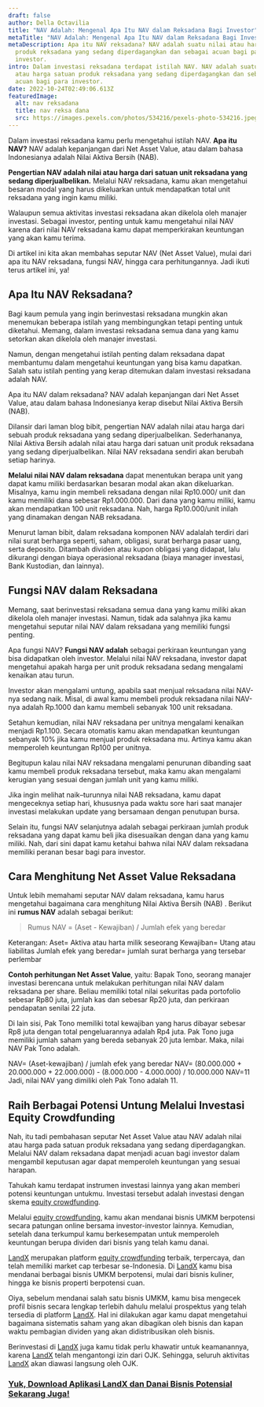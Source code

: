 ```yaml
---
draft: false
author: Della Octavilia
title: "NAV Adalah: Mengenal Apa Itu NAV dalam Reksadana Bagi Investor"
metaTitle: "NAV Adalah: Mengenal Apa Itu NAV dalam Reksadana Bagi Investor"
metaDescription: Apa itu NAV reksadana? NAV adalah suatu nilai atau harga satuan
  produk reksadana yang sedang diperdagangkan dan sebagai acuan bagi para
  investor.
intro: Dalam investasi reksadana terdapat istilah NAV. NAV adalah suatu nilai
  atau harga satuan produk reksadana yang sedang diperdagangkan dan sebagai
  acuan bagi para investor.
date: 2022-10-24T02:49:06.613Z
featuredImage:
  alt: nav reksadana
  title: nav reksa dana
  src: https://images.pexels.com/photos/534216/pexels-photo-534216.jpeg?auto=compress&cs=tinysrgb&w=1260&h=750&dpr=2
---
```

Dalam investasi reksadana kamu perlu mengetahui istilah NAV. **Apa itu NAV?** NAV adalah kepanjangan dari Net Asset Value, atau dalam bahasa Indonesianya adalah Nilai Aktiva Bersih (NAB).

**Pengertian NAV adalah nilai atau harga dari satuan unit reksadana yang sedang diperjualbelikan.** Melalui NAV reksadana, kamu akan mengetahui besaran modal yang harus dikeluarkan untuk mendapatkan total unit reksadana  yang ingin kamu miliki.

Walaupun semua aktivitas investasi reksadana akan dikelola oleh manajer investasi. Sebagai investor, penting untuk kamu mengetahui nilai NAV karena dari nilai NAV reksadana kamu dapat memperkirakan keuntungan yang akan kamu terima.

Di artikel ini kita akan membahas seputar NAV (Net Asset Value), mulai dari apa itu NAV reksadana, fungsi NAV, hingga cara perhitungannya. Jadi ikuti terus artikel ini, ya!

## Apa Itu NAV Reksadana?

Bagi kaum pemula yang ingin berinvestasi reksadana mungkin akan menemukan beberapa istilah yang membingungkan tetapi penting untuk diketahui. Memang, dalam investasi reksadana semua dana yang kamu setorkan akan dikelola oleh manajer investasi.

Namun, dengan mengetahui istilah penting dalam reksadana dapat membantumu dalam mengetahui keuntungan yang bisa kamu dapatkan. Salah satu istilah penting yang kerap ditemukan dalam investasi reksadana adalah NAV.

Apa itu NAV dalam reksadana? NAV adalah kepanjangan dari Net Asset Value, atau dalam bahasa Indonesianya kerap disebut Nilai Aktiva Bersih (NAB). 

Dilansir dari laman blog bibit, pengertian NAV adalah nilai atau harga dari sebuah produk reksadana yang sedang diperjualbelikan. Sederhananya, Nilai Aktiva Bersih adalah nilai atau harga dari satuan unit produk reksadana yang sedang diperjualbelikan. Nilai NAV reksadana sendiri akan berubah setiap harinya.

**Melalui nilai NAV dalam reksadana** dapat menentukan berapa unit yang dapat kamu miliki berdasarkan besaran modal akan akan dikeluarkan. Misalnya, kamu ingin membeli reksadana dengan nilai Rp10.000/ unit dan kamu memiliki dana sebesar Rp1.000.000. Dari dana yang kamu miliki, kamu akan mendapatkan 100 unit reksadana. Nah, harga Rp10.000/unit inilah yang dinamakan dengan NAB reksadana.

Menurut laman bibit, dalam reksadana komponen NAV adalalah terdiri dari nilai surat berharga seperti, saham, obligasi, surat berharga pasar uang, serta deposito. Ditambah dividen atau kupon obligasi yang didapat, lalu dikurangi dengan biaya operasional reksadana (biaya manager investasi, Bank Kustodian, dan lainnya).

## Fungsi NAV dalam Reksadana

Memang, saat berinvestasi reksadana semua dana yang kamu miliki akan dikelola oleh manajer investasi. Namun, tidak ada salahnya jika kamu mengetahui seputar nilai NAV dalam reksadana yang memiliki fungsi penting.

Apa fungsi NAV? **Fungsi NAV adalah** sebagai perkiraan keuntungan yang bisa didapatkan oleh investor. Melalui nilai NAV reksadana, investor dapat mengetahui apakah harga per unit produk reksadana sedang mengalami kenaikan atau turun. 

Investor akan mengalami untung, apabila saat menjual reksadana nilai NAV-nya sedang naik. Misal, di awal kamu membeli produk reksadana nilai NAV-nya adalah Rp.1000 dan kamu membeli sebanyak 100 unit reksadana.

Setahun kemudian, nilai NAV reksadana per unitnya mengalami kenaikan menjadi Rp1.100. Secara otomatis kamu akan mendapatkan keuntungan sebanyak 10% jika kamu menjual produk reksadana mu. Artinya kamu akan memperoleh keuntungan Rp100 per unitnya.

Begitupun kalau nilai NAV reksadana mengalami penurunan dibanding saat kamu membeli produk reksadana tersebut, maka kamu akan mengalami kerugian yang sesuai dengan jumlah unit yang kamu miliki.

Jika ingin melihat naik–turunnya nilai NAB reksadana, kamu dapat mengeceknya setiap hari, khususnya pada waktu sore hari saat manajer investasi melakukan update yang bersamaan dengan penutupan bursa.

Selain itu, fungsi NAV selanjutnya adalah sebagai perkiraan jumlah produk reksadana yang dapat kamu beli jika disesuaikan dengan dana yang kamu miliki.  Nah, dari sini dapat kamu ketahui bahwa nilai NAV dalam reksadana memiliki peranan besar bagi para investor.

## Cara Menghitung Net Asset Value Reksadana

Untuk lebih memahami seputar NAV dalam reksadana, kamu harus mengetahui bagaimana cara menghitung Nilai Aktiva Bersih (NAB) . Berikut ini **rumus NAV** adalah sebagai berikut:

> Rumus NAV = (Aset - Kewajiban) / Jumlah efek yang beredar

Keterangan:
Aset= Aktiva atau harta milik seseorang
Kewajiban= Utang atau liabilitas
Jumlah efek yang beredar= jumlah surat berharga yang tersebar perlembar

**Contoh perhitungan Net Asset Value**, yaitu:
Bapak Tono, seorang manajer investasi berencana untuk melakukan perhitungan nilai NAV dalam reksadana per share. Beliau memiliki total nilai sekuritas pada portofolio sebesar Rp80 juta, jumlah kas dan sebesar Rp20 juta, dan perkiraan pendapatan senilai 22 juta.

Di lain sisi, Pak Tono memiliki total kewajiban yang harus dibayar sebesar Rp8 juta dengan total pengeluarannya adalah Rp4 juta. Pak Tono juga memiliki jumlah saham yang bereda sebanyak 20 juta lembar. Maka, nilai NAV Pak Tono adalah.

NAV= (Aset-kewajiban) / jumlah efek yang beredar
NAV= (80.000.000 + 20.000.000 + 22.000.000) - (8.000.000 - 4.000.000) / 10.000.000
NAV=11
Jadi, nilai NAV yang dimiliki oleh Pak Tono adalah 11. 

## Raih Berbagai Potensi Untung Melalui Investasi Equity Crowdfunding

Nah, itu tadi pembahasan seputar Net Asset Value atau NAV adalah nilai atau harga pada satuan produk reksadana yang sedang diperdagangkan. Melalui NAV dalam reksadana dapat menjadi acuan bagi investor dalam mengambil keputusan agar dapat memperoleh keuntungan yang sesuai harapan.

Tahukah kamu terdapat instrumen investasi lainnya yang akan memberi potensi keuntungan untukmu. Investasi tersebut adalah investasi dengan skema [equity crowdfunding](https://landx.id/). 

Melalui [equity crowdfunding](https://landx.id/), kamu akan mendanai bisnis UMKM berpotensi secara patungan online bersama investor-investor lainnya. Kemudian, setelah dana terkumpul kamu berkesempatan untuk memperoleh keuntungan berupa dividen dari bisnis yang telah kamu danai.

[LandX](https://landx.id/) merupakan platform [equity crowdfunding](https://landx.id/) terbaik, terpercaya, dan telah memiliki market cap terbesar se-Indonesia. Di [LandX](https://landx.id/) kamu bisa mendanai berbagai bisnis UMKM berpotensi, mulai dari bisnis kuliner, hingga ke bisnis properti berpotensi cuan.

Oiya, sebelum mendanai salah satu bisnis UMKM, kamu bisa mengecek profil bisnis secara lengkap terlebih dahulu melalui prospektus yang telah tersedia di platform [LandX](https://landx.id/). Hal ini dilakukan agar kamu dapat mengetahui bagaimana sistematis saham yang akan dibagikan oleh bisnis dan kapan waktu pembagian dividen yang akan didistribusikan oleh bisnis.

 Berinvestasi di [LandX](https://landx.id/) juga kamu tidak perlu khawatir untuk keamanannya, karena [LandX](https://landx.id/) telah mengantongi izin dari OJK. Sehingga, seluruh aktivitas [LandX](https://landx.id/) akan diawasi langsung oleh OJK.

### [Yuk, Download Aplikasi LandX dan Danai Bisnis Potensial Sekarang Juga!](https://app.landx.id/?utm_source=Organic+Page&utm_medium=Content+Blog&utm_campaign=BlogLandX&utm_id=Blog)
